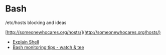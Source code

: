 # Bash 

/etc/hosts blocking and ideas

[http://someonewhocares.org/hosts/](http://someonewhocares.org/hosts/)

- [Explain Shell](http://explainshell.com)
- [Bash monitoring tips - watch & tee](https://www.youtube.com/watch?v=8zU7Ov-uW1E)